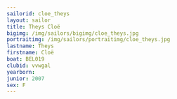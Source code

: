 ```yaml
---
sailorid: cloe_theys
layout: sailor
title: Theys Cloë
bigimg: /img/sailors/bigimg/cloe_theys.jpg
portraitimg: /img/sailors/portraitimg/cloe_theys.jpg
lastname: Theys
firstname: Cloë
boat: BEL019
clubid: vvwgal
yearborn: 
junior: 2007
sex: F
---
```

